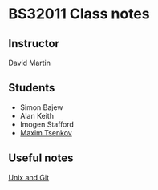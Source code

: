 # BS32011 Class notes

## Instructor

David Martin

## Students

* Simon Bajew
* Alan Keith
* Imogen Stafford
* [Maxim Tsenkov](MaximT.md)

## Useful notes

[Unix and Git](shell_and_git.md)
